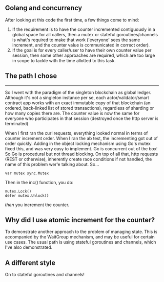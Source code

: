 Golang and concurrency
----------------------
After looking at this code the first time, a few things come to mind:

1. If the requirement is to have the counter incremented contiguously in a global space for all callers, then a mutex or stateful goroutines/channels is what's required to make that work ('everyone' sees the same increment, and the counter value is communicated in correct order).
2. If the goal is for every caller/user to have their own counter value per session, then some other approaches are required, which are too large in scope to tackle with the time allotted to this task.

The path I chose
----------------
----------------

So I went with the paradigm of the singleton blockchain as global ledger.  Although it's not a singleton instance per se, each actor/validator/smart contract app works with an exact immutable copy of that blockchain (an ordered, back-linked list of stored transactions), regardless of sharding or how many copies there are.  The counter value is now the same for everyone who participates in that session (destroyed once the http server is terminated)

When I first ran the curl requests, everything looked normal in terms of counter increment order.  When I ran the ab test, the incrementing got out of order quickly.  Adding in the object locking mechanism using Go's mutex fixed this, and was very easy to implement.  Go is concurrent out of the box!  So Go is procedural but not thread blocking.  On top of all that, http requests (REST or otherwise), inherently create race conditions if not handled, the name of this problem wer'e talking about. So...

`var mutex sync.Mutex`

Then in the inc() function, you do:


```
mutex.Lock()
defer mutex.Unlock()
```

_then_ you increment the counter.

Why did I use atomic increment for the counter?
-------------------------------------------------------
To demonstrate another approach to the problem of managing state.  This is accompanied by the WaitGroup mechanism, and may be useful for certain use cases.  The usual path is using stateful goroutines and channels, which I've also demonstrated.

A different style
-----------------
On to stateful goroutines and channels!








